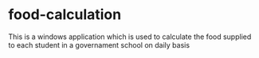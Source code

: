 # food-calculation
This is a windows application which is used to calculate the food supplied to each student in a governament school on daily basis
